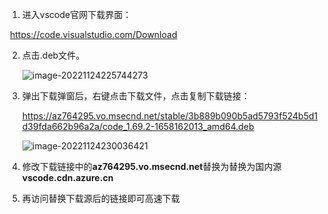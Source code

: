 1. 进入vscode官网下载界面：

​		https://code.visualstudio.com/Download



2. 点击.deb文件。

   ![image-20221124225744273](https://cdn.jsdelivr.net/gh/sfdsv/pic/img/202211242257309.png)

3. 弹出下载弹窗后，右键点击下载文件，点击复制下载链接：

   https://az764295.vo.msecnd.net/stable/3b889b090b5ad5793f524b5d1d39fda662b96a2a/code_1.69.2-1658162013_amd64.deb

   ![image-20221124230036421](https://cdn.jsdelivr.net/gh/sfdsv/pic/img/202211242300492.png)

4. 修改下载链接中的**az764295.vo.msecnd.net**替换为替换为国内源**vscode.cdn.azure.cn**

5. 再访问替换下载源后的链接即可高速下载
